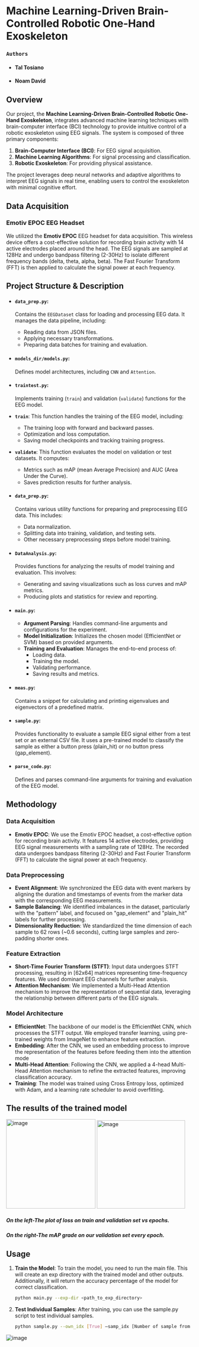 # Machine Learning-Driven Brain-Controlled Robotic One-Hand Exoskeleton
### `Authors`
- #### Tal Tosiano
- #### Noam David

## Overview

Our project, the **Machine Learning-Driven Brain-Controlled Robotic One-Hand Exoskeleton**, integrates advanced machine learning techniques with brain-computer interface (BCI) technology to provide intuitive control of a robotic exoskeleton using EEG signals. The system is composed of three primary components:
1. **Brain-Computer Interface (BCI)**: For EEG signal acquisition.
2. **Machine Learning Algorithms**: For signal processing and classification.
3. **Robotic Exoskeleton**: For providing physical assistance.

The project leverages deep neural networks and adaptive algorithms to interpret EEG signals in real time, enabling users to control the exoskeleton with minimal cognitive effort.

## Data Acquisition
### Emotiv EPOC EEG Headset
We utilized the **Emotiv EPOC** EEG headset for data acquisition. This wireless device offers a cost-effective solution for recording brain activity with 14 active electrodes placed around the head. The EEG signals are sampled at 128Hz and undergo bandpass filtering (2-30Hz) to isolate different frequency bands (delta, theta, alpha, beta). The Fast Fourier Transform (FFT) is then applied to calculate the signal power at each frequency.

## Project Structure & Description

- #### `data_prep.py`:
  Contains the `EEGDataset` class for loading and processing EEG data. It manages the data pipeline, including:
  - Reading data from JSON files.
  - Applying necessary transformations.
  - Preparing data batches for training and evaluation.
- #### `models_dir/models.py`: 
  Defines model architectures, including `CNN` and `Attention`.
- #### `traintest.py`: 
  Implements training (`train`) and validation (`validate`) functions for the EEG model.
- **`train`**: This function handles the training of the EEG model, including:
  - The training loop with forward and backward passes.
  - Optimization and loss computation.
  - Saving model checkpoints and tracking training progress.
  
- **`validate`**: This function evaluates the model on validation or test datasets. It computes:
  - Metrics such as mAP (mean Average Precision) and AUC (Area Under the Curve).
  - Saves prediction results for further analysis.
    
- #### `data_prep.py`: 
  Contains various utility functions for preparing and preprocessing EEG data. This includes:
  - Data normalization.
  - Splitting data into training, validation, and testing sets.
  - Other necessary preprocessing steps before model training.
- #### `DataAnalysis.py`: 
  Provides functions for analyzing the results of model training and evaluation. This involves:
  - Generating and saving visualizations such as loss curves and mAP metrics.
  - Producing plots and statistics for review and reporting.
- #### `main.py`:
  - **Argument Parsing**: Handles command-line arguments and configurations for the experiment.
  - **Model Initialization**: Initializes the chosen model (EfficientNet or SVM) based on provided arguments.
  - **Training and Evaluation**: Manages the end-to-end process of:
    - Loading data.
    - Training the model.
    - Validating performance.
    - Saving results and metrics.
- #### `meas.py`: 
  Contains a snippet for calculating and printing eigenvalues and eigenvectors of a predefined matrix.
- #### `sample.py`: 
  Provides functionality to evaluate a sample EEG signal either from a test set or an external CSV file. It uses a pre-trained model    to classify the sample as either a button press (plain_hit) or no button press (gap_element).
- #### `parse_code.py`: 
  Defines and parses command-line arguments for training and evaluation of the EEG model.


## Methodology

### Data Acquisition
- **Emotiv EPOC**: We use the Emotiv EPOC headset, a cost-effective option for recording brain activity. It features 14 active electrodes, providing EEG signal measurements with a sampling rate of 128Hz. The recorded data undergoes bandpass filtering (2-30Hz) and Fast Fourier Transform (FFT) to calculate the signal power at each frequency.

### Data Preprocessing
- **Event Alignment**: We synchronized the EEG data with event markers by aligning the duration and timestamps of events from the marker data with the corresponding EEG measurements.
- **Sample Balancing**: We identified imbalances in the dataset, particularly with the "pattern" label, and focused on "gap_element" and "plain_hit" labels for further processing.
- **Dimensionality Reduction**: We standardized the time dimension of each sample to 62 rows (~0.6 seconds), cutting large samples and zero-padding shorter ones.

### Feature Extraction
- **Short-Time Fourier Transform (STFT)**: Input data undergoes STFT processing, resulting in [62x64] matrices representing time-frequency features. We used dominant EEG channels for further analysis.
- **Attention Mechanism**: We implemented a Multi-Head Attention mechanism to improve the representation of sequential data, leveraging the relationship between different parts of the EEG signals.

### Model Architecture
- **EfficientNet**: The backbone of our model is the EfficientNet CNN, which processes the STFT output. We employed transfer learning, using pre-trained weights from ImageNet to enhance feature extraction.
- **Embedding**: After the CNN, we used an embedding process to improve the representation of the features before feeding them into the attention mode
- **Multi-Head Attention**: Following the CNN, we applied a 4-head Multi-Head Attention mechanism to refine the extracted features, improving classification accuracy.
- **Training**: The model was trained using Cross Entropy loss, optimized with Adam, and a learning rate scheduler to avoid overfitting.

## The results of the trained model
<img width="241" alt="image" src="https://github.com/user-attachments/assets/5eb435c1-dfcc-49b0-8780-368c8cdfc7c5">
<img width="238" alt="image" src="https://github.com/user-attachments/assets/50136bf6-ea1c-45ff-87ba-f317eae3aea9">

##### On the left-The plot of loss on train and validation set vs epochs.
##### On the right-The mAP grade on our validation set every epoch.


## Usage
1. **Train the Model**:
To train the model, you need to run the main file. This will create an exp directory with the trained model and other outputs. Additionally, it will return the accuracy percentage of the model for correct classification.
   ```bash
   python main.py --exp-dir <path_to_exp_directory>
   
2. **Test Individual Samples**:
After training, you can use the sample.py script to test individual samples.
   ```bash
   python sample.py --own_idx [True] —samp_idx [Number of sample from train.json]

![image](https://github.com/user-attachments/assets/eef7d61c-e49a-4e6a-a31f-44b58d865d22)

